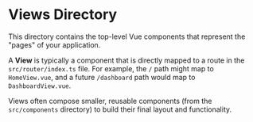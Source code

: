 # Views Directory

This directory contains the top-level Vue components that represent the "pages" of your application.

A **View** is typically a component that is directly mapped to a route in the `src/router/index.ts` file. For example, the `/` path might map to `HomeView.vue`, and a future `/dashboard` path would map to `DashboardView.vue`.

Views often compose smaller, reusable components (from the `src/components` directory) to build their final layout and functionality.

